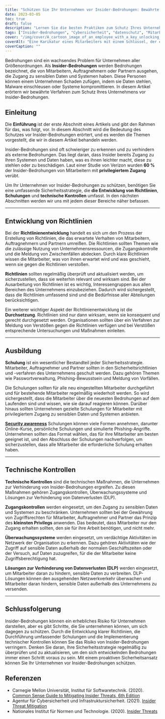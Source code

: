 ```yaml
---
title: "Schützen Sie Ihr Unternehmen vor Insider-Bedrohungen: Bewährte Praktiken"
date: 2023-03-05
toc: true
draft: false
description: "Lernen Sie die besten Praktiken zum Schutz Ihres Unternehmens vor Insider-Bedrohungen durch Mitarbeiter, Auftragnehmer oder Partner, die Zugang zu sensiblen Daten und Systemen haben."
tags: ["Insider-Bedrohungen", "Cybersicherheit", "datenschutz", "Mitarbeiterschulung", "technische Kontrollen", "Zugangskontrollen", "Politikentwicklung", "Vermeidung von Datenverlusten", "Vorfallreaktion", "IT-Sicherheit", "Risikomanagement", "privilegierter Zugang", "Sicherheitsbewusstsein", "Cyber-Angriffe", "Netzwerksicherheit", "Informationssicherheit", "Bedrohungserkennung", "Risikobewertung", "Sicherheitsrichtlinien", "Internetkriminalität"]
cover: "/img/cover/A_cartoon_image_of_an_employee_with_a_key_unlocking_a_door.png"
coverAlt: "Eine Karikatur eines Mitarbeiters mit einem Schlüssel, der eine Tür mit sensiblen Daten öffnet, während ein anderer Mitarbeiter mit einer Lupe misstrauisch zuschaut "
coverCaption: ""
---
```

 Bedrohungen sind ein wachsendes Problem für Unternehmen aller Größenordnungen. Als **Insider-Bedrohungen** werden Bedrohungen bezeichnet, die von Mitarbeitern, Auftragnehmern oder Partnern ausgehen, die Zugang zu sensiblen Daten und Systemen haben. Diese Personen können einem Unternehmen Schaden zufügen, indem sie Daten stehlen, Malware einschleusen oder Systeme kompromittieren. In diesem Artikel erörtern wir bewährte Verfahren zum Schutz Ihres Unternehmens vor Insider-Bedrohungen.

## Einleitung

Die **Einführung** ist der erste Abschnitt eines Artikels und gibt den Rahmen für das, was folgt, vor. In diesem Abschnitt wird die Bedeutung des Schutzes vor Insider-Bedrohungen erörtert, und es werden die Themen vorgestellt, die wir in diesem Artikel behandeln werden.

Insider-Bedrohungen sind oft schwieriger zu erkennen und zu verhindern als externe Bedrohungen. Das liegt daran, dass Insider bereits Zugang zu Ihren Systemen und Daten haben, was es ihnen leichter macht, diese zu stehlen oder zu beschädigen. Laut einer Studie von Verizon wurden **60 %** der Insider-Bedrohungen von Mitarbeitern mit **privilegiertem Zugang** verübt.

Um Ihr Unternehmen vor Insider-Bedrohungen zu schützen, benötigen Sie eine umfassende Sicherheitsstrategie, die **die Entwicklung von Richtlinien**, **Schulungen** und **technische Kontrollen** umfasst. In den nächsten Abschnitten werden wir uns mit jedem dieser Bereiche näher befassen.

__________

## Entwicklung von Richtlinien

Bei der **Richtlinienentwicklung** handelt es sich um den Prozess der Erstellung von Richtlinien, die das erwartete Verhalten von Mitarbeitern, Auftragnehmern und Partnern umreißen. Die Richtlinien sollten Themen wie die zulässige Nutzung von Unternehmensressourcen, die Zugangskontrolle und die Meldung von Zwischenfällen abdecken. Durch klare Richtlinien wissen die Mitarbeiter, was von ihnen erwartet wird und was geschieht, wenn sie gegen die Richtlinien verstoßen.

**Richtlinien** sollten regelmäßig überprüft und aktualisiert werden, um sicherzustellen, dass sie weiterhin relevant und wirksam sind. Bei der Ausarbeitung von Richtlinien ist es wichtig, Interessengruppen aus allen Bereichen des Unternehmens einzubeziehen. Dadurch wird sichergestellt, dass die Richtlinien umfassend sind und die Bedürfnisse aller Abteilungen berücksichtigen.

Ein weiterer wichtiger Aspekt der Richtlinienentwicklung ist die **Durchsetzung**. Richtlinien sind nur dann wirksam, wenn sie konsequent und gerecht durchgesetzt werden. Organisationen sollten über ein Verfahren zur Meldung von Verstößen gegen die Richtlinien verfügen und bei Verstößen entsprechende Untersuchungen und Maßnahmen einleiten.

__________

## Ausbildung

**Schulung** ist ein wesentlicher Bestandteil jeder Sicherheitsstrategie. Mitarbeiter, Auftragnehmer und Partner sollten in den Sicherheitsrichtlinien und -verfahren des Unternehmens geschult werden. Dazu gehören Themen wie Passwortverwaltung, Phishing-Bewusstsein und Meldung von Vorfällen.

Die Schulungen sollten für alle neu eingestellten Mitarbeiter durchgeführt und für bestehende Mitarbeiter regelmäßig wiederholt werden. So wird sichergestellt, dass die Mitarbeiter über die neuesten Bedrohungen auf dem Laufenden sind und wissen, wie sie darauf reagieren können. Darüber hinaus sollten Unternehmen gezielte Schulungen für Mitarbeiter mit privilegiertem Zugang zu sensiblen Daten und Systemen anbieten.

[**Security awareness**](https://simeononsecurity.ch/articles/how-to-build-and-manage-an-effective-cybersecurity-awareness-training-program/) Schulungen können viele Formen annehmen, darunter Online-Kurse, persönliche Schulungen und simulierte Phishing-Angriffe. Unternehmen sollten das Format wählen, das für ihre Mitarbeiter am besten geeignet ist, und den Abschluss der Schulungen nachverfolgen, um sicherzustellen, dass alle Mitarbeiter die erforderliche Schulung erhalten haben.

__________

## Technische Kontrollen

**Technische Kontrollen** sind die technischen Maßnahmen, die Unternehmen zur Verhinderung von Insider-Bedrohungen ergreifen. Zu diesen Maßnahmen gehören Zugangskontrollen, Überwachungssysteme und Lösungen zur Verhinderung von Datenverlusten (DLP).

**Zugangskontrollen** werden eingesetzt, um den Zugang zu sensiblen Daten und Systemen zu beschränken. Unternehmen sollten bei der Gewährung von Zugriffsrechten für Mitarbeiter, Auftragnehmer und Partner das Prinzip des **kleinsten Privilegs** anwenden. Das bedeutet, dass Mitarbeiter nur den Zugang erhalten sollten, den sie für ihre Arbeit benötigen, und nicht mehr.

**Überwachungssysteme** werden eingesetzt, um verdächtige Aktivitäten im Netzwerk der Organisation zu erkennen. Dazu gehören Aktivitäten wie der Zugriff auf sensible Daten außerhalb der normalen Geschäftszeiten oder der Versuch, auf Daten zuzugreifen, für die der Mitarbeiter keine Zugriffsberechtigung hat.

**Lösungen zur Verhinderung von Datenverlusten (DLP)** werden eingesetzt, um Mitarbeiter daran zu hindern, sensible Daten zu verbreiten. DLP-Lösungen können den ausgehenden Netzwerkverkehr überwachen und Mitarbeiter daran hindern, sensible Daten außerhalb des Unternehmens zu versenden.

__________

## Schlussfolgerung

Insider-Bedrohungen können ein erhebliches Risiko für Unternehmen darstellen, aber es gibt Schritte, die Sie unternehmen können, um sich dagegen zu schützen. Durch die Entwicklung klarer Richtlinien, die Durchführung umfassender Schulungen und die Implementierung technischer Kontrollen können Sie das Risiko von Insider-Bedrohungen verringern. Denken Sie daran, Ihre Sicherheitsstrategie regelmäßig zu überprüfen und zu aktualisieren, um den sich entwickelnden Bedrohungen immer einen Schritt voraus zu sein. Mit einem proaktiven Sicherheitsansatz können Sie Ihr Unternehmen vor Insider-Bedrohungen schützen.

## Referenzen

- Carnegie Mellon Universität, Institut für Softwaretechnik. (2020). [Common Sense Guide to Mitigating Insider Threats, 6th Edition](https://resources.sei.cmu.edu/library/asset-view.cfm?assetid=508010)
- Agentur für Cybersicherheit und Infrastruktursicherheit. (2021). [Insider Threat Mitigation](https://www.cisa.gov/topics/physical-security/insider-threat-mitigation)
- Nationales Institut für Normen und Technologie. (2020). [Insider Threats](https://csrc.nist.gov/glossary/term/insider_threat)
